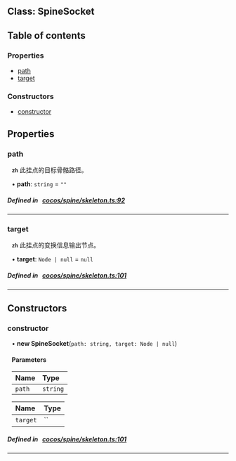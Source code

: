 
## Class: SpineSocket





<div class="table-of-content">
<h2>Table of contents</h2>


### Properties

- [ path](#path)
- [ target](#target)

### Constructors

- [ constructor](#constructor)
</div>

## Properties


### path
<div style="margin-left: 10px;">




**`zh`** 此挂点的目标骨骼路径。





•  **path**:
`string`  = `""`
</div>

##### Defined in &nbsp;   [cocos/spine/skeleton.ts:92](https://github.com/cocos-creator/engine/blob/c7bf6b8a9/cocos/spine/skeleton.ts#L92)&nbsp;


___


### target
<div style="margin-left: 10px;">




**`zh`** 此挂点的变换信息输出节点。





•  **target**:
`Node | null`  = `null`
</div>

##### Defined in &nbsp;   [cocos/spine/skeleton.ts:101](https://github.com/cocos-creator/engine/blob/c7bf6b8a9/cocos/spine/skeleton.ts#L101)&nbsp;


___

<!---->
## Constructors


### constructor
<div style="margin-left: 10px;">

• **new SpineSocket**(`path: string, target: Node | null`)

#### Parameters
| Name | Type |
| :------ | :------ |
| `path` | `string` |





| Name | Type |
| :------ | :------ |
| `target` | `` |





</div>

##### Defined in &nbsp;   [cocos/spine/skeleton.ts:101](https://github.com/cocos-creator/engine/blob/c7bf6b8a9/cocos/spine/skeleton.ts#L101)&nbsp;


---

<!---->



